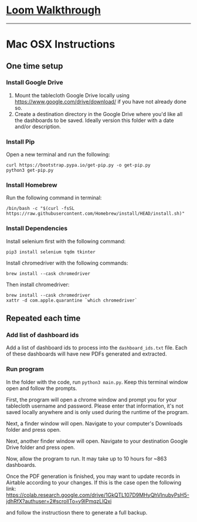 # [Loom Walkthrough](https://www.loom.com/share/10ae1efb0a224a579b62452b5325756e) 
---
# Mac OSX Instructions

## One time setup
### Install Google Drive

1. Mount the tablecloth Google Drive locally using https://www.google.com/drive/download/ if you have not already done so.
2. Create a destination directory in the Google Drive where you'd like all the dashboards to be saved. Ideally version this folder with a date and/or description.

### Install Pip
Open a new terminal and run the following:
```
curl https://bootstrap.pypa.io/get-pip.py -o get-pip.py
python3 get-pip.py
```

### Install Homebrew
Run the following command in terminal:
```
/bin/bash -c "$(curl -fsSL https://raw.githubusercontent.com/Homebrew/install/HEAD/install.sh)"
```

### Install Dependencies

Install selenium first with the following command:
```
pip3 install selenium tqdm tkinter
```

Install chromedriver with the following commands:
```
brew install --cask chromedriver
```

Then install chromedriver:
```
brew install --cask chromedriver
xattr -d com.apple.quarantine `which chromedriver`
```

## Repeated each time
### Add list of dashboard ids
Add a list of dashboard ids to process into the `dashboard_ids.txt` file. Each of these dashboards will have new PDFs generated and extracted.

### Run program
In the folder with the code, run `python3 main.py`. Keep this terminal window open and follow the prompts.

First, the program will open a chrome window and prompt you for your tablecloth username and password. Please enter that information, it's not saved locally anywhere and is only used during the runtime of the program.

Next, a finder window will open. Navigate to your computer's Downloads folder and press open.

Next, another finder window will open. Navigate to your destination Google Drive folder and press open.

Now, allow the program to run. It may take up to 10 hours for ~863 dashboards. 

Once the PDF generation is finished, you may want to update records in Airtable according to your changes. If this is the case open the following link:
https://colab.research.google.com/drive/1GkQTL107D9MHyQhVInubyPsH5-jdhRfX?authuser=2#scrollTo=y9lPmqzLIQxi

and follow the instructiosn there to generate a full backup.
